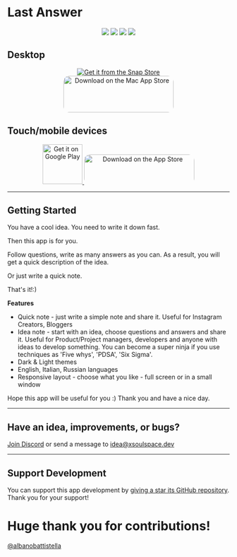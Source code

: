 # Last Answer

<p align="center">
  <a title="License" href="https://github.com/xsoulspace/last_answer/blob/master/LICENSE" ><img src="https://img.shields.io/github/license/xsoulspace/last_answer.svg" /></a>
  <a title="Discord" href="https://discord.com/invite/y54DpJwmAn" ><img src="https://img.shields.io/discord/696688204476055592.svg" /></a>
  <a title="Contributor Covenant" href="https://github.com/xsoulspace/last_answer/blob/master/CODE_OF_CONDUCT.md" ><img src="https://img.shields.io/badge/Contributor%20Covenant-v2.0%20adopted-ff69b4.svg" /></a>
  <a title="Contributors" href="https://github.com/xsoulspace/last_answer/graphs/contributors" ><img src="https://img.shields.io/github/contributors/xsoulspace/last_answer.svg" /></a>
</p>

## Desktop

<p align="center">
  <a href="https://snapcraft.io/last-answer">
    <img alt="Get it from the Snap Store" src="https://snapcraft.io/static/images/badges/en/snap-store-black.svg" />
  </a>
  <br>
  <a href="https://apps.apple.com/us/app/lastanswer-brainstorm-notes/id1592159945?itsct=apps_box_badge&amp;itscg=30200" style="display: inline-block; overflow: hidden; border-top-left-radius: 13px; border-top-right-radius: 13px; border-bottom-right-radius: 13px; border-bottom-left-radius: 13px; width: 250px; height: 83px;"><img src="https://tools.applemediaservices.com/api/badges/download-on-the-mac-app-store/black/en-us?size=250x83&amp;releaseDate=1635811200&h=7b4ee31f392c6d52e26a1a9bff14996f" alt="Download on the Mac App Store" style="border-top-left-radius: 13px; border-top-right-radius: 13px; border-bottom-right-radius: 13px; border-bottom-left-radius: 13px; width: 250px; height: 83px;"></a>
</p>

## Touch/mobile devices

<p align="center">
  <a href='https://play.google.com/store/apps/details?id=dev.xsoulspace.lastanswer&pcampaignid=pcampaignidMKT-Other-global-all-co-prtnr-py-PartBadge-Mar2515-1'>
    <img height="90px"; alt='Get it on Google Play' src='https://play.google.com/intl/en_us/badges/static/images/badges/en_badge_web_generic.png'/>
  </a>
  <a href="https://apps.apple.com/us/app/lastanswer-brainstorm-notes/id1592159945?itsct=apps_box_badge&amp;itscg=30200" style="display: inline-block; overflow: hidden; border-top-left-radius: 13px; border-top-right-radius: 13px; border-bottom-right-radius: 13px; border-bottom-left-radius: 13px; width: 250px; height: 67px;"><img  src="https://tools.applemediaservices.com/api/badges/download-on-the-app-store/black/en-us?size=250x83&amp;releaseDate=1635811200&h=c0b39b674d1eebdbed8e027d3291b23c" alt="Download on the App Store" style="border-top-left-radius: 13px; border-top-right-radius: 13px; border-bottom-right-radius: 13px; border-bottom-left-radius: 13px; width: 250px; height: 83px;"></a>
  
</p>

---

## Getting Started

You have a cool idea.
You need to write it down fast.

Then this app is for you.

Follow questions, write as many answers as you can.
As a result, you will get a quick description of the idea.

Or just write a quick note.

That's it!:)

**Features**

- Quick note - just write a simple note and share it. Useful for Instagram Creators, Bloggers
- Idea note - start with an idea, choose questions and answers and share it. Useful for Product/Project managers, developers and anyone with ideas to develop something. You can become a super ninja if you use techniques as 'Five whys', 'PDSA', 'Six Sigma'.
- Dark & Light themes
- English, Italian, Russian languages
- Responsive layout - choose what you like - full screen or in a small window

Hope this app will be useful for you :)
Thank you and have a nice day.

---

## Have an idea, improvements, or bugs?

[Join Discord](https://discord.gg/y54DpJwmAn) or send a message to idea@xsoulspace.dev

---

## Support Development

You can support this app development by [giving a star its GitHub repository](https://github.com/xsoulspace/last_answer).
Thank you for your support!

# Huge thank you for contributions!

[@albanobattistella](https://github.com/albanobattistella)
